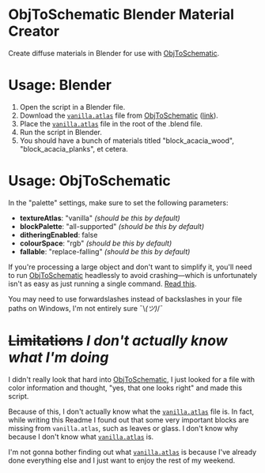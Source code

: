 # ObjToSchematic Blender Material Creator
Create diffuse materials in Blender for use with [ObjToSchematic](https://github.com/LucasDower/ObjToSchematic).

# Usage: Blender

1. Open the script in a Blender file.
2. Download the [`vanilla.atlas`](https://raw.githubusercontent.com/LucasDower/ObjToSchematic/main/res/atlases/vanilla.atlas) file from [ObjToSchematic](https://github.com/LucasDower/ObjToSchematic) ([link](https://raw.githubusercontent.com/LucasDower/ObjToSchematic/main/res/atlases/vanilla.atlas)).
3. Place the [`vanilla.atlas`](https://raw.githubusercontent.com/LucasDower/ObjToSchematic/main/res/atlases/vanilla.atlas) file in the root of the .blend file.
4. Run the script in Blender.
5. You should have a bunch of materials titled "block_acacia_wood", "block_acacia_planks", et cetera.

# Usage: ObjToSchematic

In the "palette" settings, make sure to set the following parameters:
- __textureAtlas__: "vanilla" *(should be this by default)*
- __blockPalette__: "all-supported" *(should be this by default)*
- __ditheringEnabled__: false
- __colourSpace__: "rgb" *(should be this by default)*
- __fallable__: "replace-falling" *(should be this by default)*

If you're processing a large object and don't want to simplify it, you'll need to run [ObjToSchematic](https://github.com/LucasDower/ObjToSchematic) headlessly to avoid crashing—which is unfortunately isn't as easy as just running a single command. [Read this](https://github.com/LucasDower/ObjToSchematic#headless).

You may need to use forwardslashes instead of backslashes in your file paths on Windows, I'm not entirely sure ¯\\_(ツ)_/¯

# ~~Limitations~~ *I don't actually know what I'm doing*

I didn't really look that hard into [ObjToSchematic](https://github.com/LucasDower/ObjToSchematic), I just looked for a file with color information and thought, "yes, that one looks right" and made this script.

Because of this, I don't actually know what the [`vanilla.atlas`](https://raw.githubusercontent.com/LucasDower/ObjToSchematic/main/res/atlases/vanilla.atlas) file is. In fact, while writing this Readme I found out that some very important blocks are missing from `vanilla.atlas`, such as leaves or glass. I don't know why because I don't know what [`vanilla.atlas`](https://raw.githubusercontent.com/LucasDower/ObjToSchematic/main/res/atlases/vanilla.atlas) is.

I'm not gonna bother finding out what [`vanilla.atlas`](https://raw.githubusercontent.com/LucasDower/ObjToSchematic/main/res/atlases/vanilla.atlas) is because I've already done everything else and I just want to enjoy the rest of my weekend.
